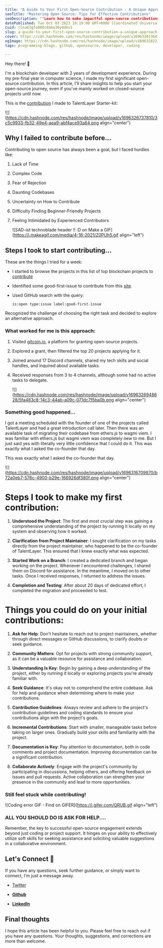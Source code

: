 ```yaml
---
title: "A Guide to Your First Open-Source Contribution - A Unique Approach for Developers"
seoTitle: "Mastering Open Source: Tips for Effective Contributions"
seoDescription: ""Learn how to make impactful open-source contributions. Gain insights into effective collaboration, communication, and coding in the world of open source."
datePublished: Tue Oct 03 2023 10:19:00 GMT+0000 (Coordinated Universal Time)
cuid: clna63gfo000c0amo30y4dku1
slug: a-guide-to-your-first-open-source-contribution-a-unique-approach-for-developers
cover: https://cdn.hashnode.com/res/hashnode/image/upload/v1696328136473/a50b87e9-1ceb-4a80-b3e3-b0008beb01a9.png
ogImage: https://cdn.hashnode.com/res/hashnode/image/upload/v1696328221599/bef187b4-bd0f-4e33-88bb-9f4562799ec5.png
tags: programming-blogs, github, opensource, developer, coding

---
```


Hey there! 👋

I'm a blockchain developer with 2 years of development experience. During my pre-final year in computer science, I made my first significant open-source contribution. In this article, I'll share insights to help you start your open-source journey, even if you've mainly worked on closed-source projects until now.

This is the [contribution](https://github.com/TalentLayer-Labs/starter-kit/pull/20) I made to TalentLayer Starter-kit:

![](https://cdn.hashnode.com/res/hashnode/image/upload/v1696326737810/3c5c9933-fb32-49e4-aea9-abf4ace93a64.png align="center")

## Why I failed to contribute before...

Contributing to open source has always been a goal, but I faced hurdles like:

1. Lack of Time
    
2. Complex Code
    
3. Fear of Rejection
    
4. Daunting Codebases
    
5. Uncertainty on How to Contribute
    
6. Difficulty Finding Beginner-Friendly Projects
    
7. Feeling Intimidated by Experienced Contributors
    
    ![SAD-ist technoblade header !! :D on Make a GIF](https://i.makeagif.com/media/4-16-2021/Z0PUh5.gif align="left")
    

## Steps I took to start contributing...

These are the things I tried for a week:

* I started to browse the projects in this list of top blockchain projects to [contribute](https://learnweb3.io/helios/)
    
* Identified some good-first-issue to contribute from this [site](https://goodfirstissue.dev).
    
* Used GitHub search with the query:
    
    `is:open type:issue label:good-first-issue`
    

Recognized the challenge of choosing the right task and decided to explore an alternative approach.

### What worked for me is this approach:

1. Visited [gitcoin.io](http://gitcoin.io), a platform for granting open-source projects.
    
2. Explored a grant, then filtered the top 20 projects applying for it.
    
3. Joined around 17 Discord channels, shared my tech skills and social handles, and inquired about available tasks.
    
4. Received responses from 3 to 4 channels, although some had no active tasks to delegate.
    
    ![](https://cdn.hashnode.com/res/hashnode/image/upload/v1696326948628/5fa483c8-14c3-44ab-a09c-071dc7f5ba0b.png align="center")
    

### Something good happened...

I got a meeting scheduled with the founder of one of the projects called TalentLayer and had a great introduction call later. Then there was an available task of migrating their codebase from ethers.js to wagmi viem. I was familiar with ethers.js but wagmi viem was completely new to me. But I just said yes with literally very little confidence that I could do it. This was exactly what I asked the co-founder that day.

This was exactly what I asked the co-founder that day.

![](https://cdn.hashnode.com/res/hashnode/image/upload/v1696316709870/b72a0eb7-576c-4900-b29e-166926df380f.png align="center")

# Steps I took to make my first contribution:

1. **Understood the Project**: The first and most crucial step was gaining a comprehensive understanding of the project by running it locally on my system and observing how it worked.
    
2. **Clarification from Project Maintainer**: I sought clarification on my tasks directly from the project maintainer, who happened to be the co-founder of TalentLayer. This ensured that I knew exactly what was expected.
    
3. **Started Work on a Branch**: I created a dedicated branch and began working on the project. Whenever I encountered challenges, I shared them on Discord for assistance. In the meantime, I moved on to other tasks. Once I received responses, I returned to address the issues.
    
4. **Completion and Testing**: After about 20 days of dedicated effort, I completed the migration and proceeded to test.
    

# Things you could do on your initial contributions:

1. **Ask for Help**: Don't hesitate to reach out to project maintainers, whether through direct messages or GitHub discussions, to clarify doubts or seek guidance.
    
2. **Community Matters**: Opt for projects with strong community support, as it can be a valuable resource for assistance and collaboration.
    
3. **Understanding Is Key**: Begin by gaining a deep understanding of the project, either by running it locally or exploring projects you're already familiar with.
    
4. **Seek Guidance**: It's okay not to comprehend the entire codebase. Ask for help and guidance when determining where to make your contributions.
    
5. **Contribution Guidelines**: Always review and adhere to the project's contribution guidelines and coding standards to ensure your contributions align with the project's goals.
    
6. **Incremental Contributions**: Start with smaller, manageable tasks before taking on larger ones. Gradually build your skills and familiarity with the project.
    
7. **Documentation is Key**: Pay attention to documentation, both in code comments and project documentation. Improving documentation can be a significant contribution.
    
8. **Collaborate Actively**: Engage with the project's community by participating in discussions, helping others, and offering feedback on issues and pull requests. Active collaboration can strengthen your presence in the community and lead to more opportunities.
    

### Still feel stuck while contributing!

![Coding error GIF - Find on GIFER](https://i.gifer.com/QRUB.gif align="left")

### ALL YOU SHOULD DO IS ASK FOR HELP....

Remember, the key to successful open-source engagement extends beyond just coding or project support. It hinges on your ability to effectively utilize soft skills for seeking assistance and soliciting valuable suggestions in a collaborative environment.

## **Let's Connect** 👋

If you have any questions, seek further guidance, or simply want to connect, I'm just a message away.

* [Twitter](http://www.twitter.com/gathin_twt)
    
* [**Github**](https://github.com/Gathin23)
    
* [**LinkedIn**](https://linkedin.com/in/gathint)
    

## Final thoughts

I hope this article has been helpful to you. Please feel free to reach out if you have any questions. Your thoughts, suggestions, and corrections are more than welcome.